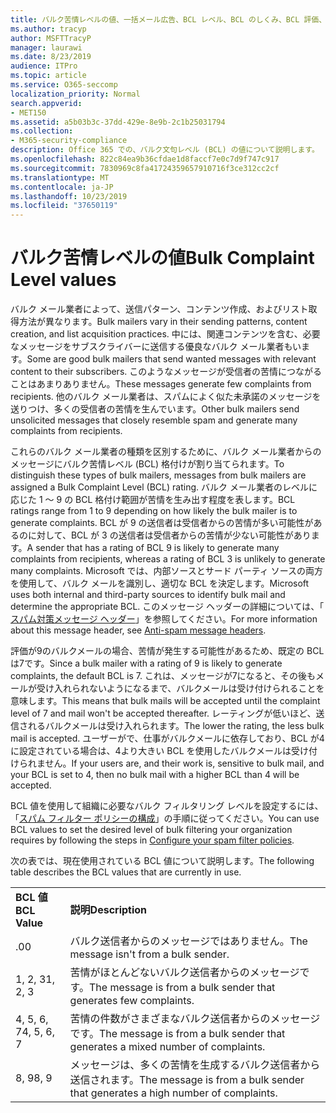```yaml
---
title: バルク苦情レベルの値、一括メール広告、BCL レベル、BCL のしくみ、BCL 評価、スパム対策、スパム対策ヘッダー、バルクメールフィルター、バルクメールの停止
ms.author: tracyp
author: MSFTTracyP
manager: laurawi
ms.date: 8/23/2019
audience: ITPro
ms.topic: article
ms.service: O365-seccomp
localization_priority: Normal
search.appverid:
- MET150
ms.assetid: a5b03b3c-37dd-429e-8e9b-2c1b25031794
ms.collection:
- M365-security-compliance
description: Office 365 での、バルク文句レベル (BCL) の値について説明します。
ms.openlocfilehash: 822c84ea9b36cfdae1d8faccf7e0c7d9f747c917
ms.sourcegitcommit: 7830969c8fa41724359657910716f3ce312cc2cf
ms.translationtype: MT
ms.contentlocale: ja-JP
ms.lasthandoff: 10/23/2019
ms.locfileid: "37650119"
---
```

# <a name="bulk-complaint-level-values"></a><span data-ttu-id="3497d-103">バルク苦情レベルの値</span><span class="sxs-lookup"><span data-stu-id="3497d-103">Bulk Complaint Level values</span></span>

<span data-ttu-id="3497d-104">バルク メール業者によって、送信パターン、コンテンツ作成、およびリスト取得方法が異なります。</span><span class="sxs-lookup"><span data-stu-id="3497d-104">Bulk mailers vary in their sending patterns, content creation, and list acquisition practices.</span></span> <span data-ttu-id="3497d-105">中には、関連コンテンツを含む、必要なメッセージをサブスクライバーに送信する優良なバルク メール業者もいます。</span><span class="sxs-lookup"><span data-stu-id="3497d-105">Some are good bulk mailers that send wanted messages with relevant content to their subscribers.</span></span> <span data-ttu-id="3497d-106">このようなメッセージが受信者の苦情につながることはあまりありません。</span><span class="sxs-lookup"><span data-stu-id="3497d-106">These messages generate few complaints from recipients.</span></span> <span data-ttu-id="3497d-107">他のバルク メール業者は、スパムによく似た未承諾のメッセージを送りつけ、多くの受信者の苦情を生んでいます。</span><span class="sxs-lookup"><span data-stu-id="3497d-107">Other bulk mailers send unsolicited messages that closely resemble spam and generate many complaints from recipients.</span></span>

<span data-ttu-id="3497d-108">これらのバルク メール業者の種類を区別するために、バルク メール業者からのメッセージにバルク苦情レベル (BCL) 格付けが割り当てられます。</span><span class="sxs-lookup"><span data-stu-id="3497d-108">To distinguish these types of bulk mailers, messages from bulk mailers are assigned a Bulk Complaint Level (BCL) rating.</span></span> <span data-ttu-id="3497d-109">バルク メール業者のレベルに応じた 1 ～ 9 の BCL 格付け範囲が苦情を生み出す程度を表します。</span><span class="sxs-lookup"><span data-stu-id="3497d-109">BCL ratings range from 1 to 9 depending on how likely the bulk mailer is to generate complaints.</span></span> <span data-ttu-id="3497d-110">BCL が 9 の送信者は受信者からの苦情が多い可能性があるのに対して、BCL が 3 の送信者は受信者からの苦情が少ない可能性があります。</span><span class="sxs-lookup"><span data-stu-id="3497d-110">A sender that has a rating of BCL 9 is likely to generate many complaints from recipients, whereas a rating of BCL 3 is unlikely to generate many complaints.</span></span> <span data-ttu-id="3497d-111">Microsoft では、内部ソースとサード パーティ ソースの両方を使用して、バルク メールを識別し、適切な BCL を決定します。</span><span class="sxs-lookup"><span data-stu-id="3497d-111">Microsoft uses both internal and third-party sources to identify bulk mail and determine the appropriate BCL.</span></span> <span data-ttu-id="3497d-112">このメッセージ ヘッダーの詳細については、「 [スパム対策メッセージ ヘッダー](anti-spam-message-headers.md)」を参照してください。</span><span class="sxs-lookup"><span data-stu-id="3497d-112">For more information about this message header, see [Anti-spam message headers](anti-spam-message-headers.md).</span></span>

<span data-ttu-id="3497d-113">評価が9のバルクメールの場合、苦情が発生する可能性があるため、既定の BCL は7です。</span><span class="sxs-lookup"><span data-stu-id="3497d-113">Since a bulk mailer with a rating of 9 is likely to generate complaints, the default BCL is 7.</span></span> <span data-ttu-id="3497d-114">これは、メッセージが7になると、その後もメールが受け入れられないようになるまで、バルクメールは受け付けられることを意味します。</span><span class="sxs-lookup"><span data-stu-id="3497d-114">This means that bulk mails will be accepted until the complaint level of 7 and mail won't be accepted thereafter.</span></span> <span data-ttu-id="3497d-115">レーティングが低いほど、送信されるバルクメールは受け入れられます。</span><span class="sxs-lookup"><span data-stu-id="3497d-115">The lower the rating, the less bulk mail is accepted.</span></span> <span data-ttu-id="3497d-116">ユーザーがで、仕事がバルクメールに依存しており、BCL が4に設定されている場合は、4より大きい BCL を使用したバルクメールは受け付けられません。</span><span class="sxs-lookup"><span data-stu-id="3497d-116">If your users are, and their work is, sensitive to bulk mail, and your BCL is set to 4, then no bulk mail with a higher BCL than 4 will be accepted.</span></span>

<span data-ttu-id="3497d-117">BCL 値を使用して組織に必要なバルク フィルタリング レベルを設定するには、「[スパム フィルター ポリシーの構成](configure-your-spam-filter-policies.md)」の手順に従ってください。</span><span class="sxs-lookup"><span data-stu-id="3497d-117">You can use BCL values to set the desired level of bulk filtering your organization requires by following the steps in [Configure your spam filter policies](configure-your-spam-filter-policies.md).</span></span>

<span data-ttu-id="3497d-118">次の表では、現在使用されている BCL 値について説明します。</span><span class="sxs-lookup"><span data-stu-id="3497d-118">The following table describes the BCL values that are currently in use.</span></span>

|||
|:-----|:-----|
|<span data-ttu-id="3497d-119">**BCL 値**</span><span class="sxs-lookup"><span data-stu-id="3497d-119">**BCL Value**</span></span>|<span data-ttu-id="3497d-120">**説明**</span><span class="sxs-lookup"><span data-stu-id="3497d-120">**Description**</span></span>|
|<span data-ttu-id="3497d-121">.0</span><span class="sxs-lookup"><span data-stu-id="3497d-121">0</span></span>|<span data-ttu-id="3497d-122">バルク送信者からのメッセージではありません。</span><span class="sxs-lookup"><span data-stu-id="3497d-122">The message isn't from a bulk sender.</span></span>|
|<span data-ttu-id="3497d-123">1, 2, 3</span><span class="sxs-lookup"><span data-stu-id="3497d-123">1, 2, 3</span></span>|<span data-ttu-id="3497d-124">苦情がほとんどないバルク送信者からのメッセージです。</span><span class="sxs-lookup"><span data-stu-id="3497d-124">The message is from a bulk sender that generates few complaints.</span></span>|
|<span data-ttu-id="3497d-125">4, 5, 6, 7</span><span class="sxs-lookup"><span data-stu-id="3497d-125">4, 5, 6, 7</span></span>|<span data-ttu-id="3497d-126">苦情の件数がさまざまなバルク送信者からのメッセージです。</span><span class="sxs-lookup"><span data-stu-id="3497d-126">The message is from a bulk sender that generates a mixed number of complaints.</span></span>|
|<span data-ttu-id="3497d-127">8, 9</span><span class="sxs-lookup"><span data-stu-id="3497d-127">8, 9</span></span>|<span data-ttu-id="3497d-128">メッセージは、多くの苦情を生成するバルク送信者から送信されます。</span><span class="sxs-lookup"><span data-stu-id="3497d-128">The message is from a bulk sender that generates a high number of complaints.</span></span>|
